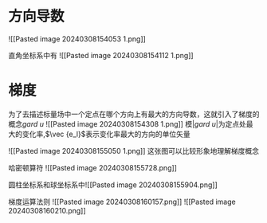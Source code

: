 # 方向导数
![[Pasted image 20240308154053 1.png]]

直角坐标系中有
![[Pasted image 20240308154112 1.png]]

# 梯度
为了去描述标量场中一个定点在哪个方向上有最大的方向导数，这就引入了梯度的概念$gard\ u$
![[Pasted image 20240308154308 1.png]]
模$|gard\ u|$为定点处最大的变化率,$\vec {e_l}$表示变化率最大的方向的单位矢量


![[Pasted image 20240308155050 1.png]]
这张图可以比较形象地理解梯度概念

哈密顿算符
![[Pasted image 20240308155728.png]]

圆柱坐标系和球坐标系中![[Pasted image 20240308155904.png]]

梯度运算法则
![[Pasted image 20240308160157.png]]
![[Pasted image 20240308160210.png]]
